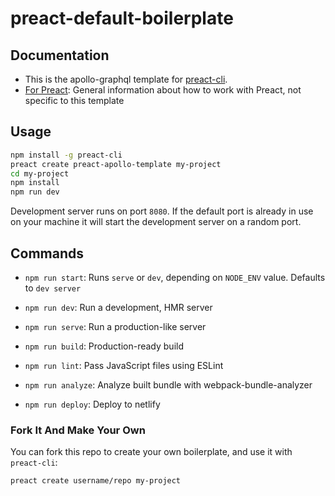 # preact-default-boilerplate

## Documentation

- This is the apollo-graphql template for [preact-cli](https://github.com/developit/preact-cli).
- [For Preact](https://preactjs.com/): General information about how to work with Preact, not specific to this template

## Usage

``` bash
npm install -g preact-cli
preact create preact-apollo-template my-project
cd my-project
npm install
npm run dev
```

Development server runs on port `8080`. If the default port is already in use on your machine it will start the development server on a random port.

## Commands

- `npm run start`: Runs `serve` or `dev`, depending on `NODE_ENV` value. Defaults to `dev server`

- `npm run dev`: Run a development, HMR server

- `npm run serve`: Run a production-like server

- `npm run build`: Production-ready build

- `npm run lint`: Pass JavaScript files using ESLint

- `npm run analyze`: Analyze built bundle with webpack-bundle-analyzer

- `npm run deploy`: Deploy to netlify

### Fork It And Make Your Own

You can fork this repo to create your own boilerplate, and use it with `preact-cli`:

``` bash
preact create username/repo my-project
```